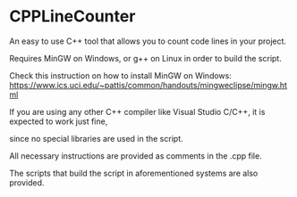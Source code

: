 # CPPLineCounter
An easy to use C++ tool that allows you to count code lines in your project.


Requires MinGW on Windows, or g++ on Linux in order to build the script.

Check this instruction on how to install MinGW on Windows: https://www.ics.uci.edu/~pattis/common/handouts/mingweclipse/mingw.html

If you are using any other C++ compiler like Visual Studio C/C++, it is expected to work just fine, 


since no special libraries are used in the script. 

All necessary instructions are provided as comments in the .cpp file.

The scripts that build the script in aforementioned systems are also provided.

